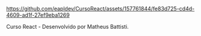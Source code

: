 


https://github.com/eapldev/CursoReact/assets/157761844/fe83d725-cd4d-4609-ad1f-27ef9eba1269



Curso React - Desenvolvido por Matheus Battisti.
